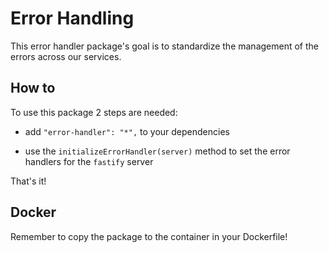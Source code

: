 # Error Handling

This error handler package's goal is to standardize the management of the errors across our services.

## How to

To use this package 2 steps are needed:
- add `"error-handler": "*",` to your dependencies

- use the `initializeErrorHandler(server)` method to set the error handlers for the `fastify` server

That's it!

## Docker

Remember to copy the package to the container in your Dockerfile!